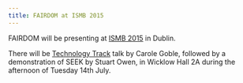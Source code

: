 ```yaml
---
title: FAIRDOM at ISMB 2015
---
```


FAIRDOM will be presenting at [ISMB 2015](http://www.iscb.org/ismbeccb2015) in Dublin.

There will be [Technology Track](http://www.iscb.org/cms_addon/conferences/ismbeccb2015/technologytrack.php) talk by Carole Goble, followed by a demonstration of SEEK by Stuart Owen, in Wicklow Hall 2A during the afternoon of Tuesday 14th July.

